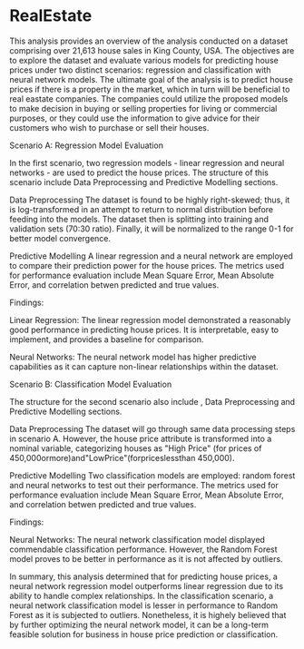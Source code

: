 # RealEstate
This analysis provides an overview of the analysis conducted on a dataset comprising over 21,613 house sales in King County, USA. The objectives are to explore the dataset and evaluate various models for predicting house prices under two distinct scenarios: regression and classification with neural network models. The ultimate goal of the analysis is to predict house prices if there is a property in the market, which in turn will be beneficial to real eastate companies. The companies could utilize the proposed models to make decision in buying or selling properties for living or commercial purposes, or they could use the information to give advice for their customers who wish to purchase or sell their houses.

Scenario A: Regression Model Evaluation

In the first scenario, two regression models - linear regression and neural networks - are used to predict the house prices. The structure of this scenario include Data Preprocessing and Predictive Modelling sections.

Data Preprocessing
The dataset is found to be highly right-skewed; thus, it is log-transformed in an attempt to return to normal distribution before feeding into the models. The dataset then is splitting into training and validation sets (70:30 ratio). Finally, it will be normalized to the range 0-1 for better model convergence.

Predictive Modelling
A linear regression and a neural network are employed to compare their prediction power for the house prices. The metrics used for performance evaluation include Mean Square Error, Mean Absolute Error, and correlation betwen predicted and true values.

Findings:

Linear Regression: The linear regression model demonstrated a reasonably good performance in predicting house prices. It is interpretable, easy to implement, and provides a baseline for comparison.

Neural Networks: The neural network model has higher predictive capabilities as it can capture non-linear relationships within the dataset.

Scenario B: Classification Model Evaluation

The structure for the second scenario also include , Data Preprocessing and Predictive Modelling sections.

Data Preprocessing
The dataset will go through same data processing steps in scenario A. However, the house price attribute is transformed into a nominal variable, categorizing houses as "High Price" (for prices of  450,000ormore)and"LowPrice"(forpriceslessthan 450,000).

Predictive Modelling
Two classification models are employed: random forest and neural networks to test out their performance. The metrics used for performance evaluation include Mean Square Error, Mean Absolute Error, and correlation betwen predicted and true values.

Findings:

Neural Networks: The neural network classification model displayed commendable classification performance. However, the Random Forest model proves to be better in performance as it is not affected by outliers.

In summary, this analysis determined that for predicting house prices, a neural network regression model outperforms linear regression due to its ability to handle complex relationships. In the classification scenario, a neural network classification model is lesser in performance to Random Forest as it is subjected to outliers. Nonetheless, it is highely believed that by further optimizing the neural network model, it can be a long-term feasible solution for business in house price prediction or classification.
